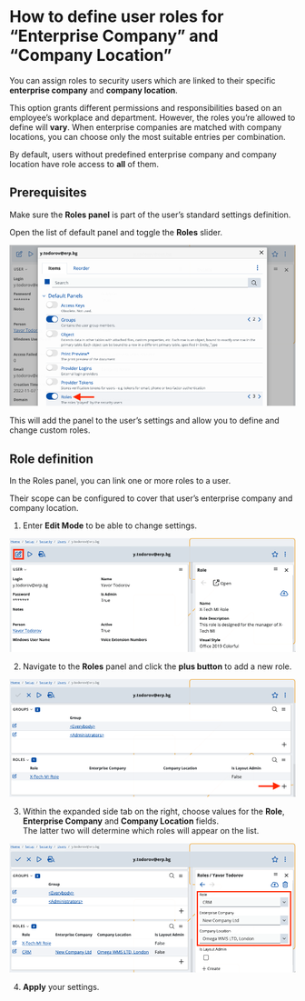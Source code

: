 # How to define user roles for “Enterprise Company” and “Company Location”

You can assign roles to security users which are linked to their specific **enterprise company** and **company location**. 

This option grants different permissions and responsibilities based on an employee’s workplace and department. However, the roles you’re allowed to define will **vary**. When enterprise companies are matched with company locations, you can choose only the most suitable entries per combination. 

By default, users without predefined enterprise company and company location have role access to **all** of them.

## Prerequisites 

Make sure the **Roles panel** is part of the user’s standard settings definition. 
 
Open the list of default panel and toggle the **Roles** slider.

![Pictures](pictures/new_role.png)

This will add the panel to the user’s settings and allow you to define and change custom roles.
 
## Role definition

In the Roles panel, you can link one or more roles to a user. 

Their scope can be configured to cover that user’s enterprise company and company location.

1.	Enter **Edit Mode** to be able to change settings.

![Pictures](pictures/edit_mode.png)
 
2.	Navigate to the **Roles** panel and click the **plus button** to add a new role.

![Pictures](pictures/role_set.png)
 
3.	Within the expanded side tab on the right, choose values for the **Role**, **Enterprise Company** and **Company Location** fields. <br> The latter two will determine which roles will appear on the list.  

![Pictures](pictures/aadd_roles_new.png) 

4.	**Apply** your settings.

